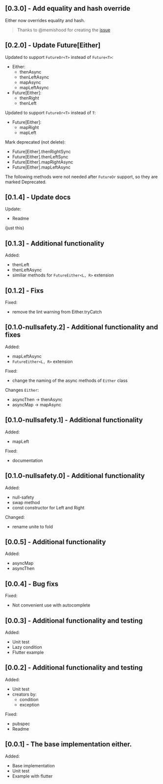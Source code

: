 ## [0.3.0] - Add equality and hash override

Either now overrides equality and hash. 
> Thanks to @memishood for creating the [issue](https://github.com/avdosev/either_dart/issues/5) 

## [0.2.0] - Update Future[Either]

Updated to support `FutureOr<T>` instead of `Future<T>`:
  * Either: 
    * thenAsync
    * thenLeftAsync
    * mapAsync
    * mapLeftAsync
  * Future[Either]:
    * thenRight
    * thenLeft

Updated to support `FutureOr<T>` instead of `T`:
  * Future[Either]:
    * mapRight
    * mapLeft


Mark deprecated (not delete):
 * Future[Either].thenRightSync
 * Future[Either].thenLeftSync
 * Future[Either].mapRightAsync
 * Future[Either].mapLeftAsync

The following methods were not needed after `FutureOr` support, so they are marked Deprecated.

## [0.1.4] - Update docs

Update: 
* Readme

(just this)

## [0.1.3] - Additional functionality

Added:
* thenLeft
* thenLeftAsync
* similiar methods for `FutureEither<L, R>` extension

## [0.1.2] - Fixs

Fixed: 
* remove the lint warning from Either.tryCatch


## [0.1.0-nullsafety.2] - Additional functionality and fixes

Added:
* mapLeftAsync
* `FutureEither<L, R>` extension

Fixed:
* change the naming of the async methods of `Either` class

Changes `Either`:
* asyncThen -> thenAsync
* asyncMap -> mapAsync

## [0.1.0-nullsafety.1] - Additional functionality

Added:
* mapLeft

Fixed:
* documentation

## [0.1.0-nullsafety.0] - Additional functionality

Added:
* null-safety
* swap method
* const constructor for Left and Right

Changed:
* rename unite to fold

## [0.0.5] - Additional functionality

Added:
* asyncMap
* asyncThen

## [0.0.4] - Bug fixs

Fixed:
* Not convenient use with autocomplete

## [0.0.3] - Additional functionality and testing

Added:
* Unit test
* Lazy condition
* Flutter example

## [0.0.2] - Additional functionality and testing

Added:

* Unit test
* creators by:
  * condition
  * exception

Fixed:

* pubspec
* Readme

## [0.0.1] - The base implementation either.
Added:

* Base implementation
* Unit test
* Example with flutter
